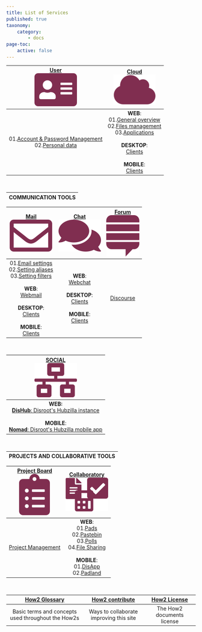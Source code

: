 ```yaml
---
title: List of Services
published: true
taxonomy:
    category:
        - docs
page-toc:
    active: false
---
```


|[**User**<br>![](icons/user.png)](/user/)|[**Cloud**<br>![](icons/cloud.png)](/cloud/)|
|:--:|:--:|
|01.[Account & Password Management](/user/account_password/)<br>02.[Personal data](/user/gdpr/)|**WEB**:<br>01.[General overview](/cloud/introduction/)<br>02.[Files management](/cloud/files_management)<br>03.[Applications](/cloud/apps/)<br><br>**DESKTOP**:<br>[Clients](/cloud/clients/desktop)<br><br>**MOBILE**:<br>[Clients](/cloud/clients/mobile)|
<br>

|**COMMUNICATION TOOLS**|
|:--:|

|[**Mail**<br>![](icons/email.png)](/communication/email/)|[**Chat**<br>![](icons/chat.png)](/communication/chat/)|[**Forum**<br>![](icons/forum.png)](/communication/forum/)|
|:--:|:--:|:--:|
|01.[Email settings](/communication/email/clients)<br>02.[Setting aliases](/communication/email/alias)<br>03.[Setting filters](email/filters)<br><br>**WEB**:<br>[Webmail](/communication/email/webmail)<br><br>**DESKTOP**:<br>[Clients](/communication/email/clients/desktop)<br><br>**MOBILE**:<br>[Clients](/communication/email/clients/mobile)|**WEB**:<br>[Webchat](/communication/chat/webchat)<br><br>**DESKTOP**:<br>[Clients](/communication/chat/desktop)<br><br>**MOBILE**:<br>[Clients](/communication/chat/mobile)|[Discourse](/communication/forum/)|
<br>

|[**SOCIAL**<br>![](icons/social.png)](/social/)|
|:--:|
|**WEB:**<br>[**DisHub**: Disroot's Hubzilla instance](/social/dishub)<br><br>**MOBILE**:<br>[**Nomad**: Disroot's Hubzilla mobile app](/social/nomad)|
<br>

|PROJECTS AND COLLABORATIVE TOOLS|
|:--:|

|[**Project Board**<br>![](icons/project.png)](/projects_office/taiga/)|[**Collaboratory**<br>![](icons/collaborative.png)](/projects_office/)|
|:--:|:--:|
|[Project Management](/projects_office/taiga/)|**WEB**:<br>01.[Pads](/projects_office/pads/)<br>02.[Pastebin](/projects_office/bin)<br>03.[Polls](/projects_office/polls/)<br>04.[File Sharing](/projects_office/lufi/)<br><br>**MOBILE**:<br>01.[DisApp](/projects_office/disapp)<br>02.[Padland](/projects_office/padland)|
<br>

|[How2 Glossary](glosary)|[How2 contribute](contribute)|[How2 License](licensing)|
|:--:|:--:|:--:|
|Basic terms and concepts used throughout the How2s|Ways to collaborate improving this site|The How2 documents license|
